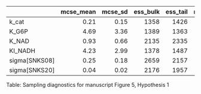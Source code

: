 |               |   mcse_mean |   mcse_sd |   ess_bulk |   ess_tail |   r_hat |
|:--------------|------------:|----------:|-----------:|-----------:|--------:|
| k_cat         |        0.21 |      0.15 |       1358 |       1426 |       1 |
| K_G6P         |        4.69 |      3.36 |       1389 |       1363 |       1 |
| K_NAD         |        0.93 |      0.66 |       2135 |       2335 |       1 |
| KI_NADH       |        4.23 |      2.99 |       1378 |       1487 |       1 |
| sigma[SNKS08] |        0.25 |      0.18 |       2659 |       2157 |       1 |
| sigma[SNKS20] |        0.04 |      0.02 |       2176 |       1957 |       1 |
Table: Sampling diagnostics for manuscript Figure 5, Hypothesis 1